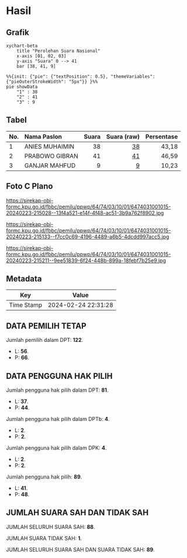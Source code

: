 # Hasil

## Grafik

```mermaid
xychart-beta
    title "Perolehan Suara Nasional"
    x-axis [01, 02, 03]
    y-axis "Suara" 0 --> 41
    bar [38, 41, 9]
```

```mermaid
%%{init: {"pie": {"textPosition": 0.5}, "themeVariables": {"pieOuterStrokeWidth": "5px"}} }%%
pie showData
    "1" : 38
    "2" : 41
    "3" : 9
```

## Tabel

| No. | Nama Paslon    | Suara | Suara (raw) | Persentase |
|:--- |:-------------- | -----:| -----------:| ----------:|
| 1   | ANIES MUHAIMIN | 38    | [38][p-1]   | 43,18      |
| 2   | PRABOWO GIBRAN | 41    | [41][p-2]   | 46,59      |
| 3   | GANJAR MAHFUD  | 9     | [9][p-3]    | 10,23      |


[p-1]: https://github.com/gigit-pemilu/pemilu-2024/blob/main/pilpres/hitung-suara/sub/64-kalimantan-timur/sub/74-kota-bontang/sub/03-bontang-barat/sub/1001-belimbing/sub/015-tps/sub/paslon-1.txt
[p-2]: https://github.com/gigit-pemilu/pemilu-2024/blob/main/pilpres/hitung-suara/sub/64-kalimantan-timur/sub/74-kota-bontang/sub/03-bontang-barat/sub/1001-belimbing/sub/015-tps/sub/paslon-2.txt
[p-3]: https://github.com/gigit-pemilu/pemilu-2024/blob/main/pilpres/hitung-suara/sub/64-kalimantan-timur/sub/74-kota-bontang/sub/03-bontang-barat/sub/1001-belimbing/sub/015-tps/sub/paslon-3.txt

## Foto C Plano

https://sirekap-obj-formc.kpu.go.id/fbbc/pemilu/ppwp/64/74/03/10/01/6474031001015-20240223-215028--13f4a521-e14f-4f48-ac51-3b9a762f8902.jpg

https://sirekap-obj-formc.kpu.go.id/fbbc/pemilu/ppwp/64/74/03/10/01/6474031001015-20240223-215133--f7cc0c69-4196-4489-a6b5-4dcdd997acc5.jpg

https://sirekap-obj-formc.kpu.go.id/fbbc/pemilu/ppwp/64/74/03/10/01/6474031001015-20240223-215211--9ee51839-6f24-448b-899a-18febf7b25e9.jpg


## Metadata

| Key        | Value               |
| ---------- | ------------------- |
| Time Stamp | 2024-02-24 22:31:28 |


## DATA PEMILIH TETAP

Jumlah pemilih dalam DPT: **122**.
 * L: **56**.
 * P: **66**.

## DATA PENGGUNA HAK PILIH

Jumlah pengguna hak pilih dalam DPT: **81**.
 * L: **37**.
 * P: **44**.

Jumlah pengguna hak pilih dalam DPTb: **4**.
 * L: **2**.
 * P: **2**.

Jumlah pengguna hak pilih dalam DPK: **4**.
 * L: **2**.
 * P: **2**.

Jumlah pengguna hak pilih: **89**.
 * L: **41**.
 * P: **48**.

## JUMLAH SUARA SAH DAN TIDAK SAH

JUMLAH SELURUH SUARA SAH: **88**.

JUMLAH SUARA TIDAK SAH: **1**.

JUMLAH SELURUH SUARA SAH DAN SUARA TIDAK SAH: **89**.


